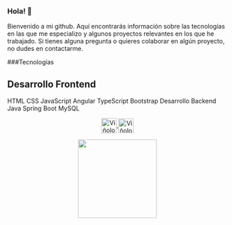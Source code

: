 ### Hola! 👋
Bienvenido a mi github. Aquí encontrarás información sobre las tecnologías en las que me especializo y algunos proyectos relevantes en los que he trabajado. Si tienes alguna pregunta o quieres colaborar en algún proyecto, no dudes en contactarme.

###Tecnologías
<h2>Desarrollo Frontend</h2>
HTML
CSS
JavaScript
Angular
TypeScript
Bootstrap
Desarrollo Backend
Java
Spring Boot
MySQL





<div>
<p align="center">
  <a href="https://www.instagram.com/joaquin_vinolo/?hl=es-la" target="blank">
    <img align="center" src="https://user-images.githubusercontent.com/65192923/161411863-e98df321-4fc5-4068-869d-4adb213b51a1.png" alt="Viñolo-ig" height="35px" width="35px" />
  </a>
  <a href="https://www.linkedin.com/in/joaqu%C3%ADn-vi%C3%B1olo-833327239/" target="blank">
    <img align="center" src="https://user-images.githubusercontent.com/65192923/161412096-c041ebcb-5bc1-4777-9cbd-4160f8e2f309.png" alt="Viñolo_in" height="33px" width="35px" />
  </a>
 


  </div>


<p align="center">


  <img height="180em" src="https://github-readme-stats.vercel.app/api/top-langs/?username=joaquin9830&layout=compact&langs_count=7&theme=chartreuse-dark"/>
  </a>

